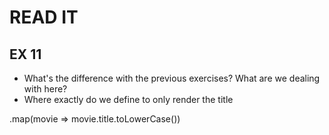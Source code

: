 # READ IT
## EX 11
* What's the difference with the previous exercises? What are we dealing with here?
* Where exactly do we define to only render the title

.map(movie => movie.title.toLowerCase())